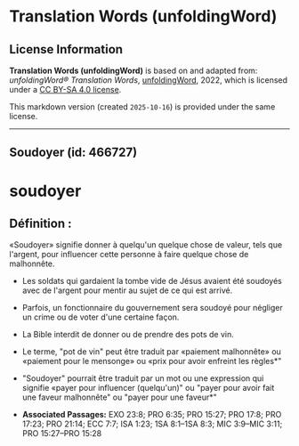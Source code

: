 # Translation Words (unfoldingWord)

## License Information

**Translation Words (unfoldingWord)** is based on and adapted from: _unfoldingWord® Translation Words_, [unfoldingWord](https://unfoldingword.org/utw), 2022, which is licensed under a [CC BY-SA 4.0 license](https://creativecommons.org/licenses/by-sa/4.0/legalcode.en).

This markdown version (created `2025-10-16`) is provided under the same license.



--------------------------------

## Soudoyer (id: 466727)

soudoyer
========

Définition :
------------

«Soudoyer» signifie donner à quelqu'un quelque chose de valeur, tels que l'argent, pour influencer cette personne à faire quelque chose de malhonnête.

* Les soldats qui gardaient la tombe vide de Jésus avaient été soudoyés avec de l'argent pour mentir au sujet de ce qui est arrivé.
* Parfois, un fonctionnaire du gouvernement sera soudoyé pour négliger un crime ou de voter d'une certaine façon.
* La Bible interdit de donner ou de prendre des pots de vin.
* Le terme, "pot de vin" peut être traduit par «paiement malhonnête» ou «paiement pour le mensonge» ou «prix pour avoir enfreint les règles\*"
* "Soudoyer" pourrait être traduit par un mot ou une expression qui signifie «payer pour influencer (quelqu'un)" ou "payer pour avoir fait une faveur malhonnête" ou "payer pour une faveur\*"

* **Associated Passages:** EXO 23:8; PRO 6:35; PRO 15:27; PRO 17:8; PRO 17:23; PRO 21:14; ECC 7:7; ISA 1:23; 1SA 8:1–1SA 8:3; MIC 3:9–MIC 3:11; PRO 15:27–PRO 15:28

